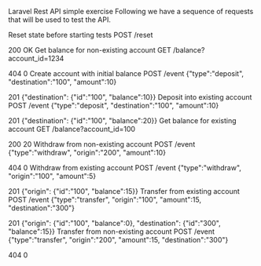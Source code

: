 Laravel Rest API simple exercise
Following we have a sequence of requests that will be used to test the API.

Reset state before starting tests
POST /reset

200 OK
Get balance for non-existing account
GET /balance?account_id=1234

404 0
Create account with initial balance
POST /event {"type":"deposit", "destination":"100", "amount":10}

201 {"destination": {"id":"100", "balance":10}}
Deposit into existing account
POST /event {"type":"deposit", "destination":"100", "amount":10}

201 {"destination": {"id":"100", "balance":20}}
Get balance for existing account
GET /balance?account_id=100

200 20
Withdraw from non-existing account
POST /event {"type":"withdraw", "origin":"200", "amount":10}

404 0
Withdraw from existing account
POST /event {"type":"withdraw", "origin":"100", "amount":5}

201 {"origin": {"id":"100", "balance":15}}
Transfer from existing account
POST /event {"type":"transfer", "origin":"100", "amount":15, "destination":"300"}

201 {"origin": {"id":"100", "balance":0}, "destination": {"id":"300", "balance":15}}
Transfer from non-existing account
POST /event {"type":"transfer", "origin":"200", "amount":15, "destination":"300"}

404 0